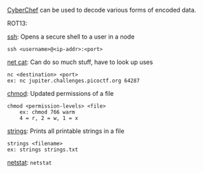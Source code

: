 [CyberChef](https://gchq.github.io/CyberChef/) can be used to decode various forms of encoded data.

ROT13: 

[ssh](https://linux.die.net/man/1/ssh): 
Opens a secure shell to a user in a node
```
ssh <username>@<ip-addr>:<port>
```

[net cat](https://linux.die.net/man/1/nc): 
Can do so much stuff, have to look up uses
```
nc <destination> <port>
ex: nc jupiter.challenges.picoctf.org 64287
```

[chmod](https://linux.die.net/man/1/chmod): 
Updated permissions of a file
``` 
chmod <permission-levels> <file>
	ex: chmod 766 warm
	4 = r, 2 = w, 1 = x
```

[strings](https://linux.die.net/man/1/strings): 
Prints all printable strings in a file
``` 
strings <filename>
ex: strings strings.txt
```

[netstat](https://linux.die.net/man/8/netstat):  ```netstat```

